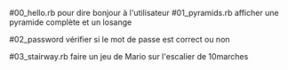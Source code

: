 #00_hello.rb
pour dire bonjour à l'utilisateur
#01_pyramids.rb
afficher une pyramide complète et un losange

#02_password
vérifier si le mot de passe est correct ou non

#03_stairway.rb
faire un jeu de Mario  sur l'escalier de 10marches
